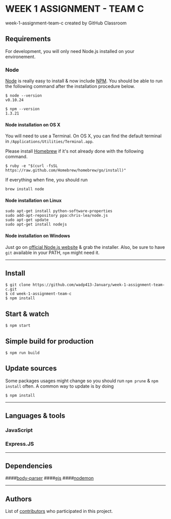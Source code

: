 # WEEK 1 ASSIGNMENT - TEAM C
week-1-assignment-team-c created by GitHub Classroom

## Requirements

For development, you will only need Node.js installed on your environement.

### Node

[Node](http://nodejs.org/) is really easy to install & now include [NPM](https://npmjs.org/).
You should be able to run the following command after the installation procedure
below.

    $ node --version
    v0.10.24

    $ npm --version
    1.3.21

#### Node installation on OS X

You will need to use a Terminal. On OS X, you can find the default terminal in
`/Applications/Utilities/Terminal.app`.

Please install [Homebrew](http://brew.sh/) if it's not already done with the following command.

    $ ruby -e "$(curl -fsSL https://raw.github.com/Homebrew/homebrew/go/install)"

If everything when fine, you should run

    brew install node

#### Node installation on Linux

    sudo apt-get install python-software-properties
    sudo add-apt-repository ppa:chris-lea/node.js
    sudo apt-get update
    sudo apt-get install nodejs

#### Node installation on Windows

Just go on [official Node.js website](http://nodejs.org/) & grab the installer.
Also, be sure to have `git` available in your PATH, `npm` might need it.

---

## Install

    $ git clone https://github.com/wadp413-January/week-1-assignment-team-c.git
    $ cd week-1-assignment-team-c
    $ npm install

## Start & watch

    $ npm start

## Simple build for production

    $ npm run build

## Update sources

Some packages usages might change so you should run `npm prune` & `npm install` often.
A common way to update is by doing

    $ npm install

---

## Languages & tools


### JavaScript
### Express.JS
---

## Dependencies

####[body-parser](https://github.com/expressjs/body-parser)
####[ejs](https://github.com/mde/ejs)
####[nodemon](https://github.com/remy/nodemon)

---

## Authors

List of [contributors](https://github.com/wadp413-January/week-1-assignment-team-c/graphs/contributors) who participated in this project.

